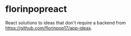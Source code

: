 # florinpopreact
React solutions to ideas that don't require a backend from https://github.com/florinpop17/app-ideas.
